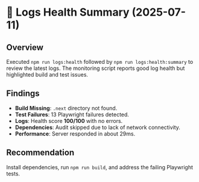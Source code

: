 # 📝 Logs Health Summary (2025-07-11)

## Overview
Executed `npm run logs:health` followed by `npm run logs:health:summary` to review the latest logs. The monitoring script reports good log health but highlighted build and test issues.

## Findings
- **Build Missing**: `.next` directory not found.
- **Test Failures**: 13 Playwright failures detected.
- **Logs**: Health score **100/100** with no errors.
- **Dependencies**: Audit skipped due to lack of network connectivity.
- **Performance**: Server responded in about 29ms.

## Recommendation
Install dependencies, run `npm run build`, and address the failing Playwright tests.
